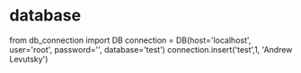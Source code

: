 # database
from db_connection import DB
connection = DB(host='localhost', user='root', password='', database='test')
connection.insert('test',1, 'Andrew Levutsky')
